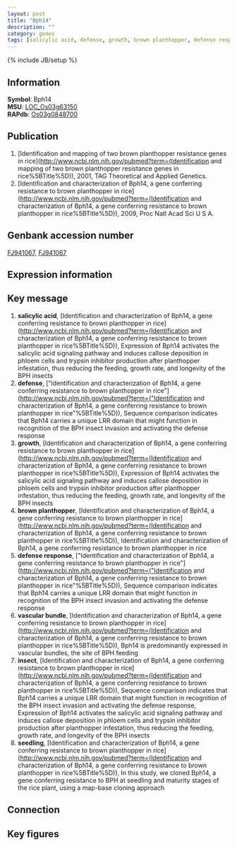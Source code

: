 ```yaml
---
layout: post
title: "Bph14"
description: ""
category: genes
tags: [salicylic acid, defense, growth, brown planthopper, defense response, vascular bundle, insect, seedling]
---
```

{% include JB/setup %}

## Information
__Symbol__: Bph14  
__MSU__: [LOC_Os03g63150](http://rice.plantbiology.msu.edu/cgi-bin/ORF_infopage.cgi?orf=LOC_Os03g63150)  
__RAPdb__: [Os03g0848700](http://rapdb.dna.affrc.go.jp/viewer/gbrowse_details/irgsp1?name=Os03g0848700)  

## Publication
1. [Identification and mapping of two brown planthopper resistance genes in rice](http://www.ncbi.nlm.nih.gov/pubmed?term=(Identification and mapping of two brown planthopper resistance genes in rice%5BTitle%5D)), 2001, TAG Theoretical and Applied Genetics.
2. [Identification and characterization of Bph14, a gene conferring resistance to brown planthopper in rice](http://www.ncbi.nlm.nih.gov/pubmed?term=(Identification and characterization of Bph14, a gene conferring resistance to brown planthopper in rice%5BTitle%5D)), 2009, Proc Natl Acad Sci U S A.

## Genbank accession number
[FJ941067](http://www.ncbi.nlm.nih.gov/nuccore/FJ941067), [FJ941067](http://www.ncbi.nlm.nih.gov/nuccore/FJ941067)

## Expression information

## Key message
1. __salicylic acid__, [Identification and characterization of Bph14, a gene conferring resistance to brown planthopper in rice](http://www.ncbi.nlm.nih.gov/pubmed?term=(Identification and characterization of Bph14, a gene conferring resistance to brown planthopper in rice%5BTitle%5D)),  Expression of Bph14 activates the salicylic acid signaling pathway and induces callose deposition in phloem cells and trypsin inhibitor production after planthopper infestation, thus reducing the feeding, growth rate, and longevity of the BPH insects
2. __defense__, ["Identification and characterization of Bph14, a gene conferring resistance to brown planthopper in rice"](http://www.ncbi.nlm.nih.gov/pubmed?term=("Identification and characterization of Bph14, a gene conferring resistance to brown planthopper in rice"%5BTitle%5D)),  Sequence comparison indicates that Bph14 carries a unique LRR domain that might function in recognition of the BPH insect invasion and activating the defense response
3. __growth__, [Identification and characterization of Bph14, a gene conferring resistance to brown planthopper in rice](http://www.ncbi.nlm.nih.gov/pubmed?term=(Identification and characterization of Bph14, a gene conferring resistance to brown planthopper in rice%5BTitle%5D)),  Expression of Bph14 activates the salicylic acid signaling pathway and induces callose deposition in phloem cells and trypsin inhibitor production after planthopper infestation, thus reducing the feeding, growth rate, and longevity of the BPH insects
4. __brown planthopper__, [Identification and characterization of Bph14, a gene conferring resistance to brown planthopper in rice](http://www.ncbi.nlm.nih.gov/pubmed?term=(Identification and characterization of Bph14, a gene conferring resistance to brown planthopper in rice%5BTitle%5D)), Identification and characterization of Bph14, a gene conferring resistance to brown planthopper in rice
5. __defense response__, ["Identification and characterization of Bph14, a gene conferring resistance to brown planthopper in rice"](http://www.ncbi.nlm.nih.gov/pubmed?term=("Identification and characterization of Bph14, a gene conferring resistance to brown planthopper in rice"%5BTitle%5D)),  Sequence comparison indicates that Bph14 carries a unique LRR domain that might function in recognition of the BPH insect invasion and activating the defense response
6. __vascular bundle__, [Identification and characterization of Bph14, a gene conferring resistance to brown planthopper in rice](http://www.ncbi.nlm.nih.gov/pubmed?term=(Identification and characterization of Bph14, a gene conferring resistance to brown planthopper in rice%5BTitle%5D)),  Bph14 is predominantly expressed in vascular bundles, the site of BPH feeding
7. __insect__, [Identification and characterization of Bph14, a gene conferring resistance to brown planthopper in rice](http://www.ncbi.nlm.nih.gov/pubmed?term=(Identification and characterization of Bph14, a gene conferring resistance to brown planthopper in rice%5BTitle%5D)),  Sequence comparison indicates that Bph14 carries a unique LRR domain that might function in recognition of the BPH insect invasion and activating the defense response, Expression of Bph14 activates the salicylic acid signaling pathway and induces callose deposition in phloem cells and trypsin inhibitor production after planthopper infestation, thus reducing the feeding, growth rate, and longevity of the BPH insects
8. __seedling__, [Identification and characterization of Bph14, a gene conferring resistance to brown planthopper in rice](http://www.ncbi.nlm.nih.gov/pubmed?term=(Identification and characterization of Bph14, a gene conferring resistance to brown planthopper in rice%5BTitle%5D)),  In this study, we cloned Bph14, a gene conferring resistance to BPH at seedling and maturity stages of the rice plant, using a map-base cloning approach

## Connection

## Key figures


